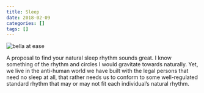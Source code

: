 ```yaml
---
title: Sleep
date: 2018-02-09
categories: []
tags: []
---
```


![bella at ease](/img/bella-at-ease.png)

A proposal to find your natural sleep rhythm sounds great. I know something of the rhythm and circles I would gravitate towards naturally. Yet, we live in the anti-human world we have built with the legal persons that need no sleep at all, that rather needs us to conform to some well-regulated standard rhythm that may or may not fit each individual’s natural rhythm.
